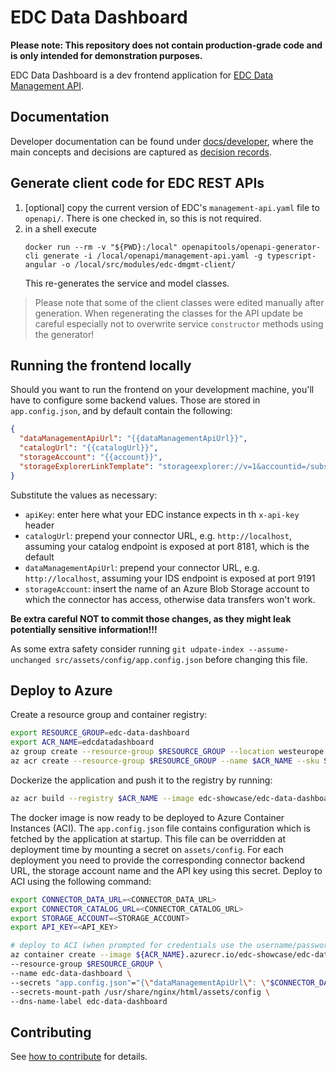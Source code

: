 # EDC Data Dashboard

**Please note: This repository does not contain production-grade code and is only intended for demonstration purposes.**

EDC Data Dashboard is a dev frontend application for [EDC Data Management API](https://github.com/eclipse-dataspaceconnector/DataSpaceConnector).

## Documentation

Developer documentation can be found under [docs/developer](docs/developer/), where the main concepts and decisions are captured as [decision records](docs/developer/decision-records/).

## Generate client code for EDC REST APIs

1. [optional] copy the current version of EDC's `management-api.yaml` file to `openapi/`. There is one checked in, so this is not required.
2. in a shell execute
   ```shell
   docker run --rm -v "${PWD}:/local" openapitools/openapi-generator-cli generate -i /local/openapi/management-api.yaml -g typescript-angular -o /local/src/modules/edc-dmgmt-client/
   ```
   This re-generates the service and model classes. 

> Please note that some of the client classes were edited manually after generation. When regenerating the classes for the API update be careful especially not to overwrite service `constructor` methods using the generator!

## Running the frontend locally
Should you want to run the frontend on your development machine, you'll have to configure some backend values. Those are stored in `app.config.json`, and 
by default contain the following:

```json
{
  "dataManagementApiUrl": "{{dataManagementApiUrl}}",
  "catalogUrl": "{{catalogUrl}}",
  "storageAccount": "{{account}}",
  "storageExplorerLinkTemplate": "storageexplorer://v=1&accountid=/subscriptions/{{subscriptionId}}/resourceGroups/{{resourceGroup}}/providers/Microsoft.Storage/storageAccounts/{{account}}&subscriptionid={{subscriptionId}}&resourcetype=Azure.BlobContainer&resourcename={{container}}",
}
```
Substitute the values as necessary:
- `apiKey`: enter here what your EDC instance expects in th `x-api-key` header
- `catalogUrl`: prepend your connector URL, e.g. `http://localhost`, assuming your catalog endpoint is exposed at port 8181, which is the default
- `dataManagementApiUrl`:  prepend your connector URL, e.g. `http://localhost`, assuming your IDS endpoint is exposed at port 9191
- `storageAccount`: insert the name of an Azure Blob Storage account to which the connector has access, otherwise data transfers won't work.

**Be extra careful NOT to commit those changes, as they might leak potentially sensitive information!!!**

As some extra safety consider running `git udpate-index --assume-unchanged src/assets/config/app.config.json` before changing this file.



## Deploy to Azure

Create a resource group and container registry:

```bash
export RESOURCE_GROUP=edc-data-dashboard
export ACR_NAME=edcdatadashboard
az group create --resource-group $RESOURCE_GROUP --location westeurope -o none
az acr create --resource-group $RESOURCE_GROUP --name $ACR_NAME --sku Standard --location westeurope --admin-enabled -o none
```

Dockerize the application and push it to the registry by running:

```bash
az acr build --registry $ACR_NAME --image edc-showcase/edc-data-dashboard:latest .
```

The docker image is now ready to be deployed to Azure Container Instances (ACI). The `app.config.json` file contains configuration which is fetched by the application at startup. This file can be overridden at deployment time by mounting a secret on `assets/config`. For each deployment you need to provide the corresponding connector backend URL, the storage account name and the API key using this secret. Deploy to ACI using the following command:

```bash
export CONNECTOR_DATA_URL=<CONNECTOR_DATA_URL>
export CONNECTOR_CATALOG_URL=<CONNECTOR_CATALOG_URL>
export STORAGE_ACCOUNT=<STORAGE_ACCOUNT>
export API_KEY=<API_KEY>

# deploy to ACI (when prompted for credentials use the username/password as available in Azure Portal: ACR->Access Keys)
az container create --image ${ACR_NAME}.azurecr.io/edc-showcase/edc-data-dashboard:latest \
--resource-group $RESOURCE_GROUP \
--name edc-data-dashboard \
--secrets "app.config.json"="{\"dataManagementApiUrl\": \"$CONNECTOR_DATA_URL\", \"catalogUrl\": \"$CONNECTOR_CATALOG_URL\", \"storageAccount\": \"$STORAGE_ACCOUNT\", \"apiKey\": \"$API_KEY\"}" \
--secrets-mount-path /usr/share/nginx/html/assets/config \
--dns-name-label edc-data-dashboard
```

## Contributing

See [how to contribute](https://github.com/eclipse-dataspaceconnector/DataSpaceConnector/blob/main/CONTRIBUTING.md) for details.
